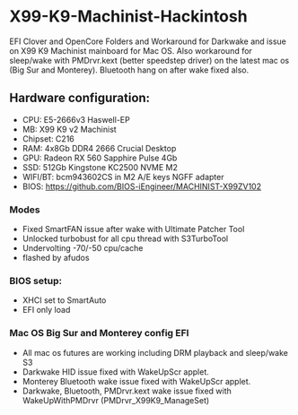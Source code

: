 # X99-K9-Machinist-Hackintosh
EFI Clover and OpenCore Folders and Workaround for Darkwake and issue on X99 K9 Machinist mainboard for Mac OS. Also workaround for sleep/wake with PMDrvr.kext (better speedstep driver) on the latest mac os (Big Sur and Monterey). Bluetooth hang on after wake fixed also.

## Hardware configuration:
* CPU: E5-2666v3 Haswell-EP
* MB: X99 K9 v2 Machinist
* Chipset: C216
* RAM: 4x8Gb DDR4 2666 Crucial Desktop
* GPU: Radeon RX 560 Sapphire Pulse 4Gb
* SSD: 512Gb Kingstone KC2500 NVME M2
* WIFI/BT: bcm943602CS in M2 A/E keys NGFF adapter
* BIOS: https://github.com/BIOS-iEngineer/MACHINIST-X99ZV102

### Modes

* Fixed SmartFAN issue after wake with Ultimate Patcher Tool
* Unlocked turbobust for all cpu thread with S3TurboTool
* Undervolting -70/-50 cpu/cache
* flashed by afudos

### BIOS setup: 

* XHCI set to SmartAuto
* EFI only load

### Mac OS Big Sur and Monterey config EFI

* All mac os futures are working including DRM playback and sleep/wake S3
* Darkwake HID issue fixed with WakeUpScr applet. 
* Monterey Bluetooth wake issue fixed with WakeUpScr applet.
* Darkwake, Bluetooth, PMDrvr.kext wake issue fixed with WakeUpWithPMDrvr (PMDrvr_X99K9_ManageSet)
